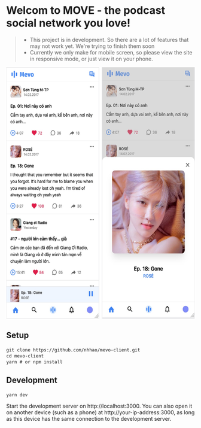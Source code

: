 # Welcom to MOVE - the podcast social network you love!

> - This project is in development. So there are a lot of features that may not work yet. We're trying to finish them soon
> - Currently we only make for mobile screen, so please view the site in responsive mode, or just view it on your phone.

<img src="./static/Screenshot.jpeg" alt="MEVO screenshot" height="672" />

## Setup

```shell
git clone https://github.com/nhhao/mevo-client.git
cd mevo-client
yarn # or npm install
```

## Development

```shell
yarn dev
```

Start the development server on http://localhost:3000. You can also open it on another device (such as a phone) at http://your-ip-address:3000, as long as this device has the same connection to the development server.
